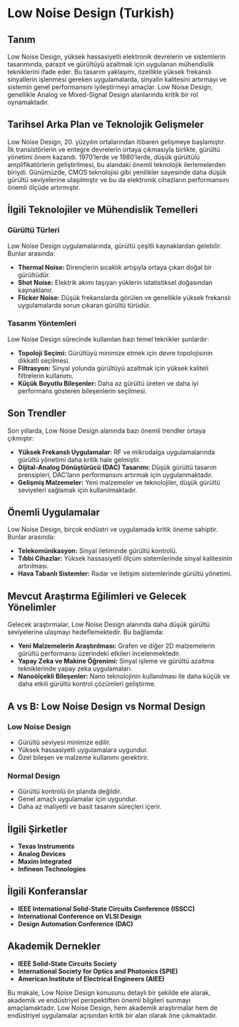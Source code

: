 # Low Noise Design (Turkish)

## Tanım

Low Noise Design, yüksek hassasiyetli elektronik devrelerin ve sistemlerin tasarımında, parazit ve gürültüyü azaltmak için uygulanan mühendislik tekniklerini ifade eder. Bu tasarım yaklaşımı, özellikle yüksek frekanslı sinyallerin işlenmesi gereken uygulamalarda, sinyalin kalitesini artırmayı ve sistemin genel performansını iyileştirmeyi amaçlar. Low Noise Design, genellikle Analog ve Mixed-Signal Design alanlarında kritik bir rol oynamaktadır.

## Tarihsel Arka Plan ve Teknolojik Gelişmeler

Low Noise Design, 20. yüzyılın ortalarından itibaren gelişmeye başlamıştır. İlk transistörlerin ve entegre devrelerin ortaya çıkmasıyla birlikte, gürültü yönetimi önem kazandı. 1970’lerde ve 1980’lerde, düşük gürültülü amplifikatörlerin geliştirilmesi, bu alandaki önemli teknolojik ilerlemelerden biriydi. Günümüzde, CMOS teknolojisi gibi yenilikler sayesinde daha düşük gürültü seviyelerine ulaşılmıştır ve bu da elektronik cihazların performansını önemli ölçüde artırmıştır.

## İlgili Teknolojiler ve Mühendislik Temelleri

### Gürültü Türleri

Low Noise Design uygulamalarında, gürültü çeşitli kaynaklardan gelebilir. Bunlar arasında:

- **Thermal Noise:** Dirençlerin sıcaklık artışıyla ortaya çıkan doğal bir gürültüdür.
- **Shot Noise:** Elektrik akımı taşıyan yüklerin istatistiksel doğasından kaynaklanır.
- **Flicker Noise:** Düşük frekanslarda görülen ve genellikle yüksek frekanslı uygulamalarda sorun çıkaran gürültü türüdür.

### Tasarım Yöntemleri

Low Noise Design sürecinde kullanılan bazı temel teknikler şunlardır:

- **Topoloji Seçimi:** Gürültüyü minimize etmek için devre topolojisinin dikkatli seçilmesi.
- **Filtrasyon:** Sinyal yolunda gürültüyü azaltmak için yüksek kaliteli filtrelerin kullanımı.
- **Küçük Boyutlu Bileşenler:** Daha az gürültü üreten ve daha iyi performans gösteren bileşenlerin seçilmesi.

## Son Trendler

Son yıllarda, Low Noise Design alanında bazı önemli trendler ortaya çıkmıştır:

- **Yüksek Frekanslı Uygulamalar:** RF ve mikrodalga uygulamalarında gürültü yönetimi daha kritik hale gelmiştir.
- **Dijital-Analog Dönüştürücü (DAC) Tasarımı:** Düşük gürültü tasarım prensipleri, DAC’ların performansını artırmak için uygulanmaktadır.
- **Gelişmiş Malzemeler:** Yeni malzemeler ve teknolojiler, düşük gürültü seviyeleri sağlamak için kullanılmaktadır.

## Önemli Uygulamalar

Low Noise Design, birçok endüstri ve uygulamada kritik öneme sahiptir. Bunlar arasında:

- **Telekomünikasyon:** Sinyal iletiminde gürültü kontrolü.
- **Tıbbi Cihazlar:** Yüksek hassasiyetli ölçüm sistemlerinde sinyal kalitesinin artırılması.
- **Hava Tabanlı Sistemler:** Radar ve iletişim sistemlerinde gürültü yönetimi.

## Mevcut Araştırma Eğilimleri ve Gelecek Yönelimler

Gelecek araştırmalar, Low Noise Design alanında daha düşük gürültü seviyelerine ulaşmayı hedeflemektedir. Bu bağlamda:

- **Yeni Malzemelerin Araştırılması:** Grafen ve diğer 2D malzemelerin gürültü performansı üzerindeki etkileri incelenmektedir.
- **Yapay Zeka ve Makine Öğrenimi:** Sinyal işleme ve gürültü azaltma tekniklerinde yapay zeka uygulamaları.
- **Nanoölçekli Bileşenler:** Nano teknolojinin kullanılması ile daha küçük ve daha etkili gürültü kontrol çözümleri geliştirme.

## A vs B: Low Noise Design vs Normal Design

### Low Noise Design

- Gürültü seviyesi minimize edilir.
- Yüksek hassasiyetli uygulamalara uygundur.
- Özel bileşen ve malzeme kullanımı gerektirir.

### Normal Design

- Gürültü kontrolü ön planda değildir.
- Genel amaçlı uygulamalar için uygundur.
- Daha az maliyetli ve basit tasarım süreçleri içerir.

## İlgili Şirketler

- **Texas Instruments**
- **Analog Devices**
- **Maxim Integrated**
- **Infineon Technologies**

## İlgili Konferanslar

- **IEEE International Solid-State Circuits Conference (ISSCC)**
- **International Conference on VLSI Design**
- **Design Automation Conference (DAC)**

## Akademik Dernekler

- **IEEE Solid-State Circuits Society**
- **International Society for Optics and Photonics (SPIE)**
- **American Institute of Electrical Engineers (AIEE)**

Bu makale, Low Noise Design konusunu detaylı bir şekilde ele alarak, akademik ve endüstriyel perspektiften önemli bilgileri sunmayı amaçlamaktadır. Low Noise Design, hem akademik araştırmalar hem de endüstriyel uygulamalar açısından kritik bir alan olarak öne çıkmaktadır.